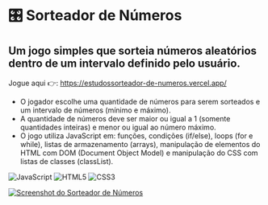 # 🎛 Sorteador de Números
## Um jogo simples que sorteia números aleatórios dentro de um intervalo definido pelo usuário.

Jogue aqui 👉: https://estudossorteador-de-numeros.vercel.app/

- O jogador escolhe uma quantidade de números para serem sorteados e um intervalo de números (mínimo e máximo).
- A quantidade de números deve ser maior ou igual a 1 (somente quantidades inteiras) e menor ou igual ao número máximo.
- O jogo utiliza JavaScript em: funções, condições (if/else), loops (for e while), listas de armazenamento (arrays), manipulação de elementos do HTML com DOM (Document Object Model) e manipulação do CSS com listas de classes (classList).

![JavaScript](https://img.shields.io/badge/javascript-%23323330.svg?style=for-the-badge&logo=javascript&logoColor=%23F7DF1E)
![HTML5](https://img.shields.io/badge/html5-%23E34F26.svg?style=for-the-badge&logo=html5&logoColor=white)
![CSS3](https://img.shields.io/badge/css3-%231572B6.svg?style=for-the-badge&logo=css3&logoColor=white)

<a href="https://estudossorteador-de-numeros.vercel.app/" target="_blank">
  <img src="https://github.com/user-attachments/assets/b1c0152f-3323-49c7-8415-6b4f25e02b85" alt="Screenshot do Sorteador de Números">
</a>
